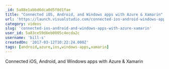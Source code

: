 ```yaml
---
_id: 5a88e1abbd6dca0d5f0d1fae
title: "Connected iOS, Android, and Windows apps with Azure & Xamarin"
url: 'https://launch.visualstudio.com/connected-ios-android-windows-apps-azure-xamarin/'
category: videos
slug: 'connected-ios-android-and-windows-apps-with-azure-xamarin'
user_id: 5a83ce59d6eb0005c4ecda2c
username: 'bill-s'
createdOn: '2017-03-12T10:22:24.000Z'
tags: [android,azure,ios,windows-apps,xamarin]
---
```


Connected iOS, Android, and Windows apps with Azure & Xamarin
